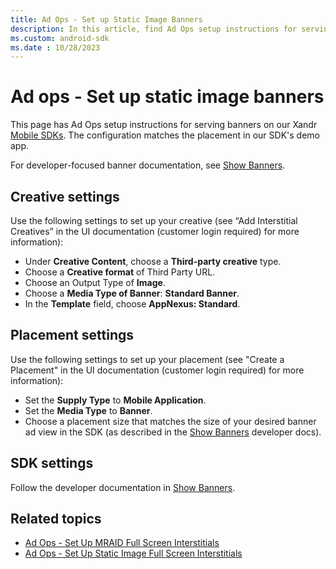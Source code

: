 ```yaml
---
title: Ad Ops - Set up Static Image Banners
description: In this article, find Ad Ops setup instructions for serving banners on Xandr mobile SDKs.
ms.custom: android-sdk
ms.date : 10/28/2023
---
```


# Ad ops - Set up static image banners

This page has Ad Ops setup instructions for serving banners on our Xandr [Mobile SDKs](xandr-mobile-sdks.md). The configuration matches the placement in our SDK's demo app.

For developer-focused banner documentation, see [Show Banners](show-banners-on-ios.md).

## Creative settings

Use the following settings to set up your creative (see “Add Interstitial Creatives” in the UI documentation (customer login required) for more information):

- Under **Creative Content**, choose a **Third-party creative** type.
- Choose a **Creative format** of Third Party URL.
- Choose an Output Type of **Image**.
- Choose a **Media Type of Banner**: **Standard Banner**.
- In the **Template** field, choose **AppNexus: Standard**.

## Placement settings

Use the following settings to set up your placement (see "Create a Placement" in the UI documentation (customer login required) for more information):

- Set the **Supply Type** to **Mobile Application**.
- Set the **Media Type** to **Banner**.
- Choose a placement size that matches the size of your desired banner ad view in the SDK (as described in the [Show Banners](show-banners-on-ios.md) developer docs).

## SDK settings

Follow the developer documentation in [Show Banners](show-banners-on-ios.md).

## Related topics

- [Ad Ops - Set Up MRAID Full Screen Interstitials](ad-ops-set-up-mraid-full-screen-interstitials.md)
- [Ad Ops - Set Up Static Image Full Screen Interstitials](ad-ops-set-up-static-image-full-screen-interstitials.md)

